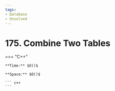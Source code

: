 ```yaml
---
tags:
- Database
- Unsolved
---
```



# 175. Combine Two Tables

=== "C++"

    **Time:** $O()$

    **Space:** $O()$

    ``` c++
    ```
